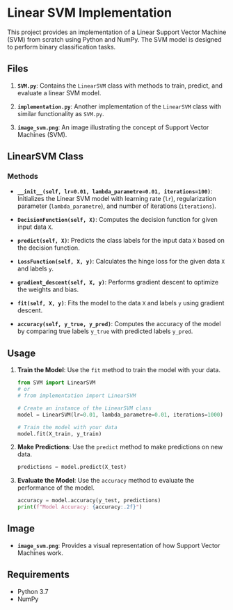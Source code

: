# Linear SVM Implementation

This project provides an implementation of a Linear Support Vector Machine (SVM) from scratch using Python and NumPy. The SVM model is designed to perform binary classification tasks.

## Files

1. **`SVM.py`**: Contains the `LinearSVM` class with methods to train, predict, and evaluate a linear SVM model.

2. **`implementation.py`**: Another implementation of the `LinearSVM` class with similar functionality as `SVM.py`.

3. **`image_svm.png`**: An image illustrating the concept of Support Vector Machines (SVM).

## LinearSVM Class

### Methods

- **`__init__(self, lr=0.01, lambda_parametre=0.01, iterations=100)`**: Initializes the Linear SVM model with learning rate (`lr`), regularization parameter (`lambda_parametre`), and number of iterations (`iterations`).

- **`DecisionFunction(self, X)`**: Computes the decision function for given input data `X`.

- **`predict(self, X)`**: Predicts the class labels for the input data `X` based on the decision function.

- **`LossFunction(self, X, y)`**: Calculates the hinge loss for the given data `X` and labels `y`.

- **`gradient_descent(self, X, y)`**: Performs gradient descent to optimize the weights and bias.

- **`fit(self, X, y)`**: Fits the model to the data `X` and labels `y` using gradient descent.

- **`accuracy(self, y_true, y_pred)`**: Computes the accuracy of the model by comparing true labels `y_true` with predicted labels `y_pred`.

## Usage

1. **Train the Model**: Use the `fit` method to train the model with your data.
    ```python
    from SVM import LinearSVM
    # or
    # from implementation import LinearSVM

    # Create an instance of the LinearSVM class
    model = LinearSVM(lr=0.01, lambda_parametre=0.01, iterations=1000)

    # Train the model with your data
    model.fit(X_train, y_train)
    ```

2. **Make Predictions**: Use the `predict` method to make predictions on new data.
    ```python
    predictions = model.predict(X_test)
    ```

3. **Evaluate the Model**: Use the `accuracy` method to evaluate the performance of the model.
    ```python
    accuracy = model.accuracy(y_test, predictions)
    print(f"Model Accuracy: {accuracy:.2f}")
    ```

## Image

- **`image_svm.png`**: Provides a visual representation of how Support Vector Machines work.

## Requirements

- Python 3.7
- NumPy



